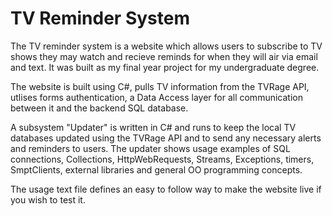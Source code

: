 TV Reminder System
========

The TV reminder system is a website which allows users to subscribe to TV shows they may watch and recieve reminds for when they will air via email and text. It was built as my final year project for my undergraduate degree.

The website is built using C#, pulls TV information from the TVRage API, utlises forms authentication, a Data Access layer for all communication between it and the backend SQL database. 

A subsystem "Updater" is written in C# and runs to keep the local TV databases updated using the TVRage API and to send any necessary alerts and reminders to users. The updater shows usage examples of SQL connections, Collections, HttpWebRequests, Streams, Exceptions, timers, SmptClients, external libraries and general OO programming concepts.

The usage text file defines an easy to follow way to make the website live if you wish to test it.